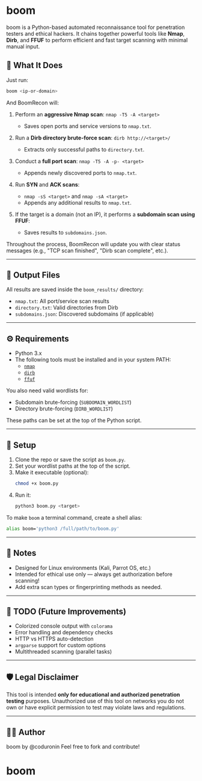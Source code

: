 # boom
boom is a Python-based automated reconnaissance tool for penetration testers and ethical hackers. It chains together powerful tools like **Nmap**, **Dirb**, and **FFUF** to perform efficient and fast target scanning with minimal manual input.

## 🚀 What It Does

Just run:
```bash
boom <ip-or-domain>
```

And BoomRecon will:

1. Perform an **aggressive Nmap scan**: `nmap -T5 -A <target>`
   - Saves open ports and service versions to `nmap.txt`.

2. Run a **Dirb directory brute-force scan**: `dirb http://<target>/`
   - Extracts only successful paths to `directory.txt`.

3. Conduct a **full port scan**: `nmap -T5 -A -p- <target>`
   - Appends newly discovered ports to `nmap.txt`.

4. Run **SYN** and **ACK scans**:
   - `nmap -sS <target>` and `nmap -sA <target>`
   - Appends any additional results to `nmap.txt`.

5. If the target is a domain (not an IP), it performs a **subdomain scan using FFUF**:
   - Saves results to `subdomains.json`.

Throughout the process, BoomRecon will update you with clear status messages (e.g., "TCP scan finished", "Dirb scan complete", etc.).

---

## 📁 Output Files

All results are saved inside the `boom_results/` directory:

- `nmap.txt`: All port/service scan results
- `directory.txt`: Valid directories from Dirb
- `subdomains.json`: Discovered subdomains (if applicable)

---

## ⚙️ Requirements

- Python 3.x
- The following tools must be installed and in your system PATH:
  - [`nmap`](https://nmap.org/)
  - [`dirb`](https://tools.kali.org/web-applications/dirb)
  - [`ffuf`](https://github.com/ffuf/ffuf)

You also need valid wordlists for:
- Subdomain brute-forcing (`SUBDOMAIN_WORDLIST`)
- Directory brute-forcing (`DIRB_WORDLIST`)

These paths can be set at the top of the Python script.

---

## 🔧 Setup

1. Clone the repo or save the script as `boom.py`.
2. Set your wordlist paths at the top of the script.
3. Make it executable (optional):
   ```bash
   chmod +x boom.py
   ```
4. Run it:
   ```bash
   python3 boom.py <target>
   ```

To make `boom` a terminal command, create a shell alias:
```bash
alias boom='python3 /full/path/to/boom.py'
```

---

## 📌 Notes

- Designed for Linux environments (Kali, Parrot OS, etc.)
- Intended for ethical use only — always get authorization before scanning!
- Add extra scan types or fingerprinting methods as needed.

---

## 🧠 TODO (Future Improvements)

- Colorized console output with `colorama`
- Error handling and dependency checks
- HTTP vs HTTPS auto-detection
- `argparse` support for custom options
- Multithreaded scanning (parallel tasks)

---

## 🛡️ Legal Disclaimer

This tool is intended **only for educational and authorized penetration testing** purposes. Unauthorized use of this tool on networks you do not own or have explicit permission to test may violate laws and regulations.

---

## 👨‍💻 Author

boom by @coduronin
Feel free to fork and contribute!
# boom

